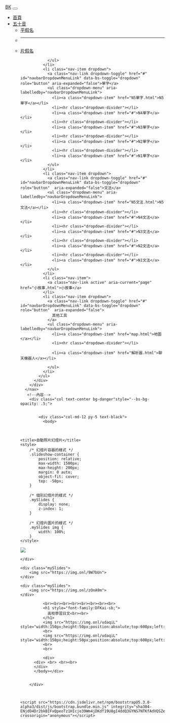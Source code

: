 <!DOCTYPE html>
<html lang="en">
<head>
    <meta charset="UTF-8">
    <meta http-equiv="X-UA-Compatible" content="IE=edge">
    <meta name="viewport" content="width=device-width, initial-scale=1.0">
    <link href="https://cdn.jsdelivr.net/npm/bootstrap@5.3.0-alpha3/dist/css/bootstrap.min.css" rel="stylesheet" integrity="sha384-KK94CHFLLe+nY2dmCWGMq91rCGa5gtU4mk92HdvYe+M/SXH301p5ILy+dN9+nJOZ" crossorigin="anonymous">
    <link rel="stylesheet" href="bootest.css">
    <title>首頁</title>
</head>

<body>
    <!--導航欄-->
      <nav class="navbar navbar-expand-lg navbar-dark bg-dark">
        <div class="container-fluid">
          <a class="navbar-brand" href="#">BK</a>
          <button class="navbar-toggler" type="button" data-bs-toggle="collapse" data-bs-target="#navbarNavDropdown" aria-controls="navbarNavDropdown" aria-expanded="false" aria-label="Toggle navigation">
            <span class="navbar-toggler-icon"></span>
          </button>
          <div class="collapse navbar-collapse" id="navbarNavDropdown">
            <ul class="navbar-nav">
              <li class="nav-item">
                <a class="nav-link active" aria-current="page" href="homepage.html">首頁</a>
              </li>
              <li class="nav-item dropdown">
                <a class="nav-link dropdown-toggle" href="#" id="navbarDropdownMenuLink" data-bs-toggle="dropdown"  role="button" aria-expanded="false">五十音</a>
                <ul class="dropdown-menu" aria-labelledby="navbarDropdownMenuLink">
                  <li><a class="dropdown-item" href="平假名.html">平假名</a></li>
                  <li><hr class="dropdown-divider"></li>
                  <li><a class="dropdown-item" href="片假名.html">片假名</a></li>


                </ul>
              </li>
              <li class="nav-item dropdown">
                <a class="nav-link dropdown-toggle" href="#" id="navbarDropdownMenuLink" data-bs-toggle="dropdown"  role="button" aria-expanded="false">單字</a>
                <ul class="dropdown-menu" aria-labelledby="navbarDropdownMenuLink">
                  <li><a class="dropdown-item" href="N5單字.html">N5單字</a></li>
                  <li><hr class="dropdown-divider"></li>
                  <li><a class="dropdown-item" href="#">N4單字</a></li>
                  <li><hr class="dropdown-divider"></li>
                  <li><a class="dropdown-item" href="#">N3單字</a></li>
                  <li><hr class="dropdown-divider"></li>
                  <li><a class="dropdown-item" href="#">N2單字</a></li>
                  <li><hr class="dropdown-divider"></li>
                  <li><a class="dropdown-item" href="#">N1單字</a></li>
                </ul>
              </li>
              <li class="nav-item dropdown">
                <a class="nav-link dropdown-toggle" href="#" id="navbarDropdownMenuLink" data-bs-toggle="dropdown" role="button"  aria-expanded="false">文法</a>
                <ul class="dropdown-menu" aria-labelledby="navbarDropdownMenuLink">
                  <li><a class="dropdown-item" href="N5文法.html">N5文法</a></li>
                  <li><hr class="dropdown-divider"></li>
                  <li><a class="dropdown-item" href="#">N4文法</a></li>
                  <li><hr class="dropdown-divider"></li>
                  <li><a class="dropdown-item" href="#">N3文法</a></li>
                  <li><hr class="dropdown-divider"></li>
                  <li><a class="dropdown-item" href="#">N2文法</a></li>
                  <li><hr class="dropdown-divider"></li>
                  <li><a class="dropdown-item" href="#">N1文法</a></li>
                </ul>
              </li>
              <li class="nav-item">
                <a class="nav-link active" aria-current="page" href="小故事.html">小故事</a>
              </li>
              <li class="nav-item dropdown">
                <a class="nav-link dropdown-toggle" href="#" id="navbarDropdownMenuLink" data-bs-toggle="dropdown" role="button"  aria-expanded="false">
                  其他工具
                </a>
                <ul class="dropdown-menu" aria-labelledby="navbarDropdownMenuLink">
                  <li><a class="dropdown-item" href="map.html">地圖</a></li>
                  <li><hr class="dropdown-divider"></li>

                  <li><a class="dropdown-item" href="解析器.html">聊天機器人</a></li>

                </ul>
              </li>
            </ul>
          </div>
        </div>
      </nav>
       <!--內容-->
        <div class="col text-center bg-danger"style="--bs-bg-opacity: .5;">


            <div class="col-md-12 py-5 text-black">
              <body>
           
            
              
    <title>自動照片幻燈片</title>
    <style>
        /* 幻燈片容器的樣式 */
        .slideshow-container {
            position: relative;
            max-width: 1500px;
            max-height: 200px;
            margin: 0 auto;
            object-fit: cover;
            top: -50px;
        }

        /* 個別幻燈片的樣式 */
        .mySlides {
            display: none;
            z-index: 1;
        }

        /* 幻燈片圖片的樣式 */
        .mySlides img {
            width: 100%;
        }
    </style>
</head>
<body>

<div class="slideshow-container">
    <div class="mySlides">
        <img src="https://img.onl/ZQ8wQD">
    
    
    </div>

    <div class="mySlides">
        <img src="https://img.onl/9W7bUn">
    </div>

    <div class="mySlides">
        <img src="https://img.onl/zOnA9m">
    </div>
</div>

<script>
    let slideIndex = 0;
    showSlides();

    function showSlides() {
        const slides = document.querySelectorAll('.mySlides');

        for (let i = 0; i < slides.length; i++) {
            slides[i].style.display = 'none';
        }

        slideIndex++;
        if (slideIndex > slides.length) {
            slideIndex = 1;
        }

        slides[slideIndex - 1].style.display = 'block';

        setTimeout(showSlides, 3000); // 切換時間（毫秒）
    }
</script>

</body>

  </style>

              <br><br><br><br><br><br><br><br>
              <h1 style="font-family:DFKai-sb;">
                高校學習日文<br><br>
              </h1>
              <img src="https://img.onl/udaqiL"  style="width:150px;height:50px;position:absolute;top:600px;left:150px;">
              <br>
              <img src="https://img.onl/udaqiL"  style="width:150px;height:50px;position:absolute;top:600px;left:700px;">
              <br>
              <br>
              
              <div>
          <div> <br> <br><br>
          </div>
          </body></div>


        </div>



    <script src="https://cdn.jsdelivr.net/npm/bootstrap@5.3.0-alpha3/dist/js/bootstrap.bundle.min.js" integrity="sha384-ENjdO4Dr2bkBIFxQpeoTz1HIcje39Wm4jDKdf19U8gI4ddQ3GYNS7NTKfAdVQSZe" crossorigin="anonymous"></script>

  </body>
</html>
